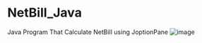 # NetBill_Java
Java Program That Calculate NetBill using JoptionPane
![image](https://user-images.githubusercontent.com/113821153/194873720-3806d14c-5cdc-4cf9-8e0e-6bd306432906.png)
